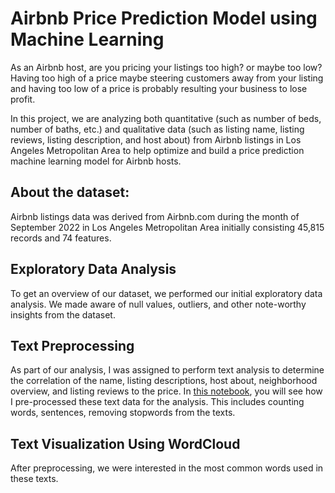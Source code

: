 # Airbnb Price Prediction Model using Machine Learning
As an Airbnb host, are you pricing your listings too high? or maybe too low? Having too high of a price maybe steering customers away from your listing and having too low of a price is probably resulting your business to lose profit.

In this project, we are analyzing both quantitative (such as number of beds, number of baths, etc.) and qualitative data (such as listing name, listing reviews, listing description, and host about) from Airbnb listings in Los Angeles Metropolitan Area to help optimize and build a price prediction machine learning model for Airbnb hosts. 


## About the dataset:  

Airbnb listings data was derived from Airbnb.com during the month of September 2022 in Los Angeles Metropolitan Area initially consisting 45,815 records and 74 features.  
## Exploratory Data Analysis
To get an overview of our dataset, we performed our initial exploratory data analysis. We made aware of null values, outliers, and other note-worthy insights from the dataset. 

## Text Preprocessing
As part of our analysis, I was assigned to perform text analysis to determine the correlation of the name, listing descriptions, host about, neighborhood overview, and listing reviews to the price. In [this notebook](https://github.com/christinepugay/Airbnb-Machine-Learning/blob/main/Text_Preprocessing.ipynb), you will see how I pre-processed these text data for the analysis. This includes counting words, sentences, removing stopwords from the texts.

## Text Visualization Using WordCloud
After preprocessing, we were interested in the most common words used in these texts. 
